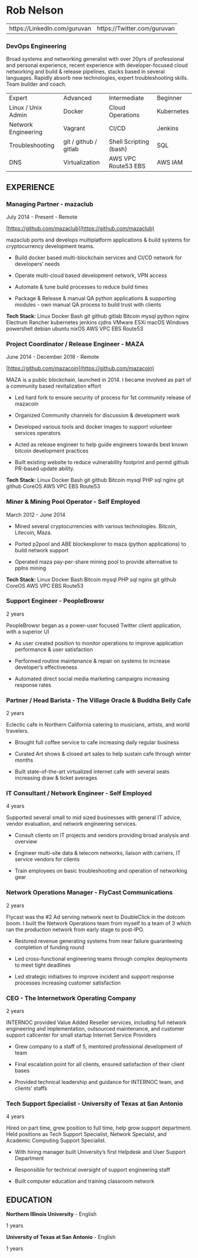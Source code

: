 # **Rob Nelson**
<table>
  <tr>
    <td>https://LinkedIn.com/guruvan </td>
     <td>https://Twitter.com/guruvan</td>
  </tr>
</table>

### **DevOps Engineering**

Broad systems and networking generalist with over 20yrs of professional and personal experience, recent experience with developer-focused cloud networking and build & release pipelines, stacks based in several languages.  Rapidly absorb new technologies, expert troubleshooting skills. Team builder and coach. 

<table>
  <tr>
    <td>Expert</td>
    <td>Advanced</td>
    <td>Intermediate</td>
    <td>Beginner</td>
  </tr>
  <tr>
    <td>Linux / Unix Admin</td>
    <td>Docker</td>
    <td>Cloud Operations</td>
    <td>Kubernetes</td>
  </tr>
  <tr>
    <td>Network Engineering</td>
    <td>Vagrant</td>
    <td>CI/CD</td>
    <td>Jenkins</td>
  </tr>
  <tr>
    <td>Troubleshooting </td>
    <td>git / github / gitlab</td>
    <td>Shell Scripting (bash)</td>
    <td>SQL</td>
  </tr>
  <tr>
    <td>DNS</td>
    <td>Virtualization </td>
    <td>AWS VPC Route53 EBS</td>
    <td>AWS IAM</td>
  </tr>
</table>

## **EXPERIENCE**

### **Managing Partner** - mazaclub

July 2014 - Present - Remote

[https://github.com/mazaclub](https://github.com/mazaclub) 

mazaclub ports and develops multiplatform applications & build systems for cryptocurrency development teams. 

* Build docker based multi-blockchain services  and CI/CD network for developers’ needs

* Operate multi-cloud based development network, VPN access

* Automate & tune build processes to reduce build times

* Package & Release & manual QA python applications & supporting modules - own manual QA process to build trust with clients

**Tech Stack:** Linux Docker Bash git github gitlab Bitcoin mysql python nginx Electrum Rancher kubernetes jenkins cjdns VMware ESXi macOS Windows powershell debian ubuntu nixOS  AWS VPC EBS Route53

### **Project Coordinator / Release Engineer** - MAZA

June 2014 - December 2018 - Remote

[https://github.com/mazacoin](https://github.com/mazacoin) 

MAZA is a public blockchain, launched in 2014.  I became involved as part of a community based revitalization effort

* Led hard fork to ensure security of process for 1st community release of mazacoin

* Organized Community channels for discussion & development work

* Developed various tools and docker images to support volunteer services operators 

* Acted as release engineer to help guide engineers towards best known bitcoin development practices

* Built existing website to reduce vulnerability footprint and permit github PR-based update ability.

**Tech Stack:** Linux Docker Bash git github Bitcoin mysql PHP sql nginx git github CoreOS AWS VPC EBS Route53

### **Miner & Mining Pool Operator** - Self Employed

March 2012 - June 2014

* Mined several cryptocurrencies with various technologies. Bitcoin, Litecoin, Maza. 

* Ported p2pool and ABE blockexplorer to maza (python applications) to build network support

* Operated maza pay-per-share mining pool to provide alternative to pplns mining 

**Tech Stack:** Linux Docker Bash Bitcoin mysql PHP sql nginx git github CoreOS AWS VPC EBS Route53

### **Support Engineer** - PeopleBrowsr

2 years

PeopleBrowsr began as a power-user focused Twitter client application, with a superior UI 

* As user created position to monitor operations to improve application performance & user satisfaction

* Performed routine maintenance & repair on systems to increase developer’s effectiveness

* Automated direct social media marketing campaigns increasing response rates

### **Partner / Head Barista** - The Village Oracle & Buddha Belly Cafe

2 years

Eclectic cafe in Northern California catering to musicians, artists, and world travelers. 

* Brought full coffee service to cafe increasing daily regular business

* Curated Art shows & closed art sales to help sustain cafe through winter months 

* Built state-of-the-art virtualized internet cafe with several seats increasing draw & ticket averages 

### **IT Consultant / Network Engineer** - Self Employed

4 years

Supported several small to mid sized businesses with general IT advice, vendor evaluation, and network engineering services.  

* Consult clients on IT projects and vendors providing broad analysis and overview

* Engineer  multi-site data &  telecom networks, liaison with carriers, IT service vendors for clients

* Train employees on basic troubleshooting and operation of networking gear

### **Network Operations Manager** - FlyCast Communications

2 years

Flycast was the #2 Ad serving network next to DoubleClick in the dotcom boom. I built the Network Operations team from myself to a team of 3 which ran the production network from early stage to post-IPO.  

* Restored revenue generating systems from near failure guaranteeing completion of funding round

* Led cross-functional engineering teams through complex deployments to meet tight deadlines

* Led strategic initiatives to improve incident and support response processes increasing customer satisfaction

### **CEO** - The Internetwork Operating Company

2 years

INTERNOC provided Value Added Reseller services, including full network engineering and implementation, outsourced maintenance, and customer support callcenter for small startup Internet Service Providers 

* Grew company to a staff of 5, mentored professional development of team 

* Final escalation point for all clients, ensured satisfaction of their client bases

* Provided technical leadership and guidance for INTERNOC team, and clients’ staffs

### **Tech Support Specialist** - University of Texas at San Antonio

4 years

Hired on part time, grew position to full time, help grow support department. Held positions as Tech Support Specialist, Network Specialst, and Academic Computing Support Specialist. 

* With hiring manager built University’s first Helpdesk and User Support Department

* Responsible for technical oversight of support engineering staff

* Built computer education and training classroom network 

## **EDUCATION**

**Northern Illinois University** - English

1 years

**University of Texas at San Antonio** - English

1 years

